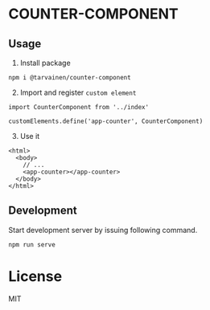 # COUNTER-COMPONENT

## Usage

1. Install package

```
npm i @tarvainen/counter-component
```

2. Import and register `custom element`

```
import CounterComponent from '../index'

customElements.define('app-counter', CounterComponent)
```

3. Use it

```
<html>
  <body>
    // ...
    <app-counter></app-counter>
  </body>
</html>
```

## Development

Start development server by issuing following command.

```
npm run serve
```

# License

MIT
